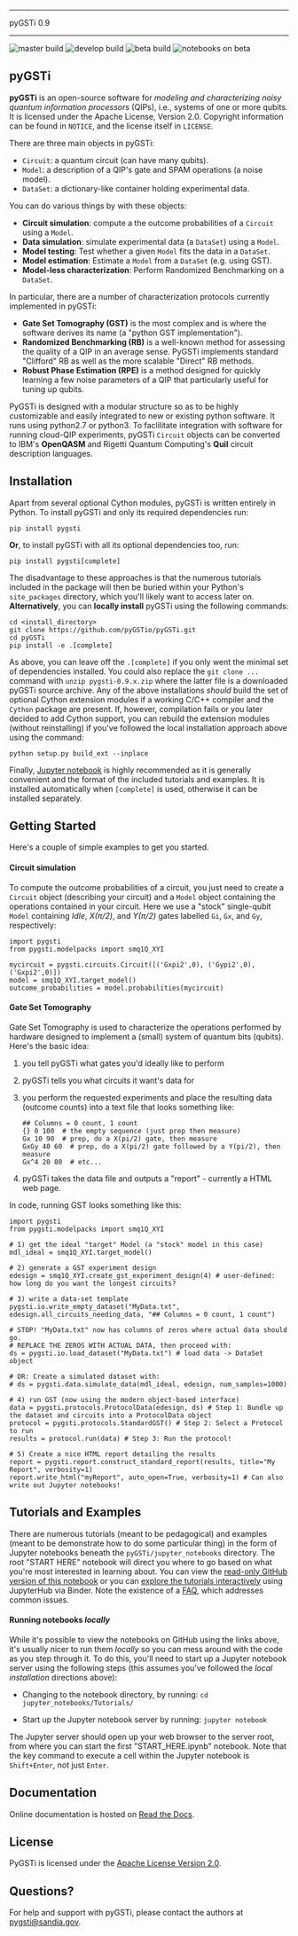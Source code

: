 ********************************************************************************
  pyGSTi 0.9
********************************************************************************

![master build](https://github.com/pyGSTio/pyGSTi/workflows/Build%20and%20run%20tests/badge.svg?branch=master)
![develop build](https://github.com/pyGSTio/pyGSTi/workflows/Build%20and%20run%20tests/badge.svg?branch=develop)
![beta build](https://github.com/pyGSTio/pyGSTi/workflows/Build%20and%20run%20tests%20extras/badge.svg?branch=beta)
![notebooks on beta](https://github.com/pyGSTio/pyGSTi/workflows/Build%20and%20run%20notebook%20regression/badge.svg?branch=beta)

pyGSTi
------
**pyGSTi** is an open-source software for *modeling and characterizing noisy quantum information processors*
(QIPs), i.e., systems of one or more qubits.  It is licensed under the Apache License, Version 2.0.
Copyright information can be found in ``NOTICE``, and the license itself in ``LICENSE``.

There are three main objects in pyGSTi:
- `Circuit`: a quantum circuit (can have many qubits).
- `Model`: a description of a QIP's gate and SPAM operations (a noise model).
- `DataSet`: a dictionary-like container holding experimental data.

You can do various things by with these objects:

- **Circuit simulation**: compute a the outcome probabilities of a `Circuit` using a `Model`.
- **Data simulation**: simulate experimental data (a `DataSet`) using a `Model`.
- **Model testing**: Test whether a given `Model` fits the data in a `DataSet`.
- **Model estimation**: Estimate a `Model` from a `DataSet` (e.g. using GST).
- **Model-less characterization**: Perform Randomized Benchmarking on a `DataSet`.

In particular, there are a number of characterization protocols currently implemented in pyGSTi:
- **Gate Set Tomography (GST)** is the most complex and is where the software derives its name
 (a "python GST implementation").
- **Randomized Benchmarking (RB)** is a well-known method for assessing the
 quality of a QIP in an average sense.  PyGSTi implements standard "Clifford" RB
 as well as the more scalable "Direct" RB methods.
- **Robust Phase Estimation (RPE)** is a method designed for quickly learning
 a few noise parameters of a QIP that particularly useful for tuning up qubits.

PyGSTi is designed with a modular structure so as to be highly customizable
and easily integrated to new or existing python software.  It runs using
python2.7 or python3.  To faclilitate integration with software for running
cloud-QIP experiments, pyGSTi `Circuit` objects can be converted to IBM's
**OpenQASM** and Rigetti Quantum Computing's **Quil** circuit description languages.

Installation
------------
Apart from several optional Cython modules, pyGSTi is written entirely in Python.
To install pyGSTi and only its required dependencies run:

``pip install pygsti``

**Or**, to install pyGSTi with all its optional dependencies too, run:

``pip install pygsti[complete]``

The disadvantage to these approaches is that the numerous tutorials
included in the package will then be buried within your Python's
`site_packages` directory, which you'll likely want to access later on.
**Alternatively**, you can **locally install** pyGSTi using the following commands:

~~~
cd <install_directory>
git clone https://github.com/pyGSTio/pyGSTi.git
cd pyGSTi
pip install -e .[complete]
~~~

As above, you can leave off the `.[complete]` if you only went the minimal
set of dependencies installed.  You could also replace the `git clone ...`
command with `unzip pygsti-0.9.x.zip` where the latter file is a downloaded
pyGSTi source archive.  Any of the above installations *should* build
the set of optional Cython extension modules if a working C/C++ compiler
and the `Cython` package are present.  If, however, compilation fails or
you later decided to add Cython support, you can rebuild the extension
modules (without reinstalling) if you've followed the local installation
approach above using the command:

`python setup.py build_ext --inplace`

Finally, [Jupyter notebook](http://jupyter.org/) is highly recommended as
it is generally convenient and the format of the included tutorials and
examples.  It is installed automatically when `[complete]` is used, otherwise
it can be installed separately.

Getting Started
---------------
Here's a couple of simple examples to get you started.

#### Circuit simulation
To compute the outcome probabilities of a circuit, you just need to create
a `Circuit` object (describing your circuit) and a `Model` object containing
the operations contained in your circuit.  Here we use a "stock" single-qubit `Model`
containing *Idle*, *X(&pi;/2)*, and *Y(&pi;/2)* gates labelled `Gi`, `Gx`,
and `Gy`, respectively:
~~~
import pygsti
from pygsti.modelpacks import smq1Q_XYI

mycircuit = pygsti.circuits.Circuit([('Gxpi2',0), ('Gypi2',0), ('Gxpi2',0)])
model = smq1Q_XYI.target_model()
outcome_probabilities = model.probabilities(mycircuit)
~~~


#### Gate Set Tomography
Gate Set Tomography is used to characterize the operations performed by
hardware designed to implement a (small) system of quantum bits (qubits).
Here's the basic idea:

  1. you tell pyGSTi what gates you'd ideally like to perform
  2. pyGSTi tells you what circuits it want's data for
  3. you perform the requested experiments and place the resulting
     data (outcome counts) into a text file that looks something like:

     ```
     ## Columns = 0 count, 1 count
     {} 0 100  # the empty sequence (just prep then measure)
     Gx 10 90  # prep, do a X(pi/2) gate, then measure
     GxGy 40 60  # prep, do a X(pi/2) gate followed by a Y(pi/2), then measure
     Gx^4 20 80  # etc...
     ```

  4. pyGSTi takes the data file and outputs a "report" - currently a
     HTML web page.

In code, running GST looks something like this:
~~~
import pygsti
from pygsti.modelpacks import smq1Q_XYI

# 1) get the ideal "target" Model (a "stock" model in this case)
mdl_ideal = smq1Q_XYI.target_model()

# 2) generate a GST experiment design
edesign = smq1Q_XYI.create_gst_experiment_design(4) # user-defined: how long do you want the longest circuits?

# 3) write a data-set template
pygsti.io.write_empty_dataset("MyData.txt", edesign.all_circuits_needing_data, "## Columns = 0 count, 1 count")

# STOP! "MyData.txt" now has columns of zeros where actual data should go.
# REPLACE THE ZEROS WITH ACTUAL DATA, then proceed with:
ds = pygsti.io.load_dataset("MyData.txt") # load data -> DataSet object

# OR: Create a simulated dataset with:
# ds = pygsti.data.simulate_data(mdl_ideal, edesign, num_samples=1000)

# 4) run GST (now using the modern object-based interface)
data = pygsti.protocols.ProtocolData(edesign, ds) # Step 1: Bundle up the dataset and circuits into a ProtocolData object
protocol = pygsti.protocols.StandardGST() # Step 2: Select a Protocol to run
results = protocol.run(data) # Step 3: Run the protocol!

# 5) Create a nice HTML report detailing the results
report = pygsti.report.construct_standard_report(results, title="My Report", verbosity=1)
report.write_html("myReport", auto_open=True, verbosity=1) # Can also write out Jupyter notebooks!
~~~

Tutorials and Examples
----------------------
There are numerous tutorials (meant to be pedagogical) and examples (meant to be demonstrate
how to do some particular thing) in the form of Jupyter notebooks beneath the `pyGSTi/jupyter_notebooks`
directory.  The root "START HERE" notebook will direct you where to go based on what you're most
interested in learning about.  You can view the
[read-only GitHub version of this notebook](https://github.com/pyGSTio/pyGSTi/blob/master/jupyter_notebooks/START_HERE.ipynb)
or you can [explore the tutorials interactively](https://mybinder.org/v2/gh/pyGSTio/pyGSTi/master)
using JupyterHub via Binder.  Note the existence of a
[FAQ](https://github.com/pyGSTio/pyGSTi/blob/master/jupyter_notebooks/FAQ.ipynb), which
addresses common issues.


#### Running notebooks *locally*
While it's possible to view the notebooks on GitHub using the links above, it's
usually nicer to run them *locally* so you can mess around with the code as
you step through it.  To do this, you'll need to start up a Jupyter notebook
server using the following steps (this assumes you've followed the *local
installation* directions above):

* Changing to the notebook directory, by running:
    ``cd jupyter_notebooks/Tutorials/``

* Start up the Jupyter notebook server by running:
  ``jupyter notebook``

The Jupyter server should open up your web browser to the server root, from
where you can start the first "START_HERE.ipynb" notebook.  Note that the key
command to execute a cell within the Jupyter notebook is ``Shift+Enter``, not
just ``Enter``.


Documentation
-------------
Online documentation is hosted on [Read the Docs](http://pygsti.readthedocs.io).

License
-------
PyGSTi is licensed under the [Apache License Version 2.0](https://github.com/pyGSTio/pyGSTi/blob/master/LICENSE).


Questions?
----------
For help and support with pyGSTi, please contact the authors at
pygsti@sandia.gov.

